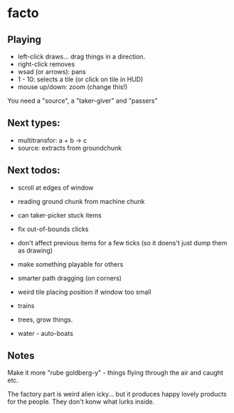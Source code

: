 # facto

## Playing

* left-click draws... drag things in a direction.
* right-click removes
* wsad (or arrows): pans
* 1 - 10: selects a tile (or click on tile in HUD)
* mouse up/down: zoom (change this!)

You need a "source", a "taker-giver" and "passers"

## Next types:

* multitransfor: a + b -> c
* source: extracts from groundchunk

## Next todos:

* scroll at edges of window
* reading ground chunk from machine chunk
* can taker-picker stuck items
* fix out-of-bounds clicks
* don't affect previous items for a few ticks (so it doens't just dump them as drawing)
* make something playable for others
* smarter path dragging (on corners)
* weird tile placing position if window too small

* trains
* trees, grow things.
* water - auto-boats

## Notes

Make it more "rube goldberg-y" - things flying through the air and caught etc.

The factory part is weird alien icky... but it produces happy lovely products for the people. They don't konw what lurks inside.
